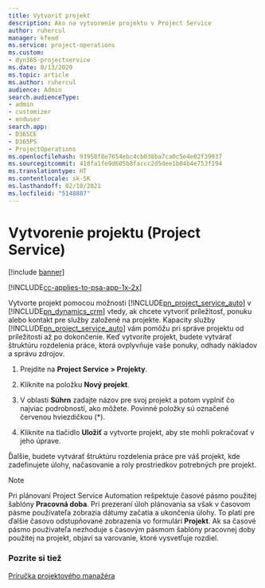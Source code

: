 ```yaml
---
title: Vytvoriť projekt
description: Ako na vytvorenie projektu v Project Service
author: ruhercul
manager: kfend
ms.service: project-operations
ms.custom:
- dyn365-projectservice
ms.date: 8/13/2020
ms.topic: article
ms.author: ruhercul
audience: Admin
search.audienceType:
- admin
- customizer
- enduser
search.app:
- D365CE
- D365PS
- ProjectOperations
ms.openlocfilehash: 93958f8e7654ebc4cb038ba7ca0c5e4e02f39937
ms.sourcegitcommit: 418fa1fe9d605b8faccc2d5dee1b04b4e753f194
ms.translationtype: HT
ms.contentlocale: sk-SK
ms.lasthandoff: 02/10/2021
ms.locfileid: "5148887"
---
```

# <a name="create-a-project-project-service"></a>Vytvorenie projektu (Project Service)

[!include [banner](../includes/psa-now-project-operations.md)]

[!INCLUDE[cc-applies-to-psa-app-1x-2x](../includes/cc-applies-to-psa-app-1x-2x.md)]

Vytvorte projekt pomocou možnosti [!INCLUDE[pn_project_service_auto](../includes/pn-project-service-auto.md)] v [!INCLUDE[pn_dynamics_crm](../includes/pn-dynamics-crm.md)] vtedy, ak chcete vytvoriť príležitosť, ponuku alebo kontakt pre služby založené na projekte. Kapacity služby [!INCLUDE[pn_project_service_auto](../includes/pn-project-service-auto.md)] vám pomôžu pri správe projektu od príležitosti až po dokončenie. Keď vytvoríte projekt, budete vytvárať štruktúru rozdelenia práce, ktorá ovplyvňuje vaše ponuky, odhady nákladov a správu zdrojov.  
  
1.  Prejdite na **Project Service > Projekty**.  
  
2.  Kliknite na položku **Nový projekt**.  
  
3.  V oblasti **Súhrn** zadajte názov pre svoj projekt a potom vyplniť čo najviac podrobností, ako môžete. Povinné položky sú označené červenou hviezdičkou (*).  
  
4.  Kliknite na tlačidlo **Uložiť** a vytvorte projekt, aby ste mohli pokračovať v jeho úprave.  
  
Ďalšie, budete vytvárať štruktúru rozdelenia práce pre váš projekt, kde zadefinujete úlohy, načasovanie a roly prostriedkov potrebných pre projekt.  

> [!NOTE]
> Pri plánovaní Project Service Automation rešpektuje časové pásmo použitej šablóny **Pracovná doba**. Pri prezeraní úloh plánovania sa však v časovom pásme používateľa zobrazia dátumy začatia a ukončenia úlohy. To platí pre ďalšie časovo odstupňované zobrazenia vo formulári **Projekt**. Ak sa časové pásmo používateľa nezhoduje s časovým pásmom šablóny pracovnej doby použitej na projekt, objaví sa varovanie, ktoré vysvetľuje rozdiel. 
  
### <a name="see-also"></a>Pozrite si tiež  
 [Príručka projektového manažéra](../psa/project-manager-guide.md)
